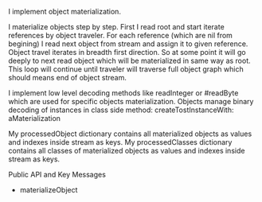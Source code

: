 I implement object materialization.

I materialize objects step by step. First I read root and start iterate references by object traveler. For each reference (which are nil from begining) I read next object from stream and assign it to given reference.  Object travel iterates in breadth first direction. So at some point it will go deeply to next read object which will be materialized in same way as root. This loop will continue until traveler will traverse full object graph which should means end of object stream.

I implement low level decoding methods like readInteger or #readByte which are used for specific objects materialization.
Objects manage binary decoding of instances in class side method:
	createTostInstanceWith: aMaterialization
 
My processedObject dictionary contains all materialized objects as values and indexes inside stream as keys.
My processedClasses dictionary contains all classes of materialized objects as values and indexes inside stream as keys.

Public API and Key Messages

- materializeObject